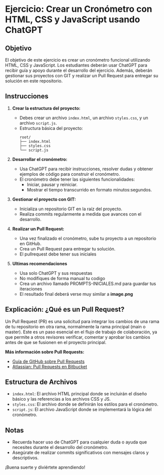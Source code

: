 # Ejercicio: Crear un Cronómetro con HTML, CSS y JavaScript usando ChatGPT

## Objetivo
El objetivo de este ejercicio es crear un cronómetro funcional utilizando HTML, CSS y JavaScript. Los estudiantes deberán usar ChatGPT para recibir guía y apoyo durante el desarrollo del ejercicio. Además, deberán gestionar sus proyectos con GIT y realizar un Pull Request para entregar su solución en este repositorio.

## Instrucciones

1. **Crear la estructura del proyecto:**
   - Debes crear un archivo `index.html`, un archivo `styles.css`, y un archivo `script.js`.
   - Estructura básica del proyecto:
     ```
     root/
     ├── index.html
     ├── styles.css
     └── script.js
     ```

2. **Desarrollar el cronómetro:**
   - Usa ChatGPT para recibir instrucciones, resolver dudas y obtener ejemplos de código para construir el cronómetro.
   - El cronómetro debe tener las siguientes funcionalidades:
     - Iniciar, pausar y reiniciar.
     - Mostrar el tiempo transcurrido en formato minutos:segundos.

3. **Gestionar el proyecto con GIT:**
   - Inicializa un repositorio GIT en la raíz del proyecto.
   - Realiza commits regularmente a medida que avances con el desarrollo.

4. **Realizar un Pull Request:**
   - Una vez finalizado el cronómetro, sube tu proyecto a un repositorio en GitHub.
   - Crea un Pull Request para entregar tu solución.
   - El pullrequest debe tener sus iniciales

5. **Ultimas recomendaciones**
    - Usa solo ChatGPT y sus respuestas
    - No modifiques de forma manual tu codigo
    - Crea un archivo llamado PROMPTS-INICIALES.md para guardar tus iteraciones
    - El resultado final deberá verse muy similar a **image.png**


## Explicación: ¿Qué es un Pull Request?

Un Pull Request (PR) es una solicitud para integrar los cambios de una rama de tu repositorio en otra rama, normalmente la rama principal (main o master). Este es un paso esencial en el flujo de trabajo de colaboración, ya que permite a otros revisores verificar, comentar y aprobar los cambios antes de que se fusionen en el proyecto principal.

**Más información sobre Pull Requests:**
- [Guía de GitHub sobre Pull Requests](https://docs.github.com/en/pull-requests)
- [Atlassian: Pull Requests en Bitbucket](https://www.atlassian.com/git/tutorials/making-a-pull-request)

## Estructura de Archivos

- `index.html`: El archivo HTML principal donde se incluirán el diseño básico y las referencias a los archivos CSS y JS.
- `styles.css`: El archivo donde se definirán los estilos para el cronómetro.
- `script.js`: El archivo JavaScript donde se implementará la lógica del cronómetro.

## Notas

- Recuerda hacer uso de ChatGPT para cualquier duda o ayuda que necesites durante el desarrollo del cronómetro.
- Asegúrate de realizar commits significativos con mensajes claros y descriptivos.

¡Buena suerte y diviértete aprendiendo!

